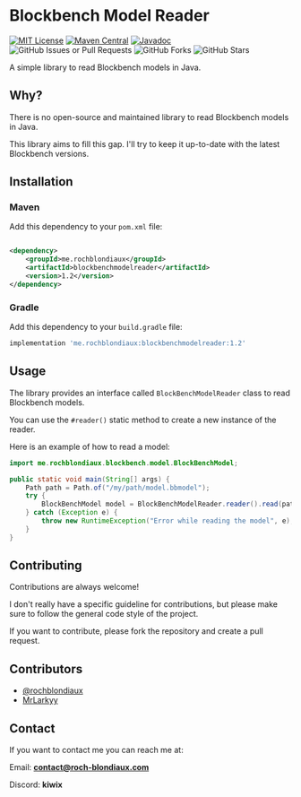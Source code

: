 # Blockbench Model Reader

[![MIT License](https://img.shields.io/badge/License-MIT-green.svg)](https://choosealicense.com/licenses/mit/)
[![Maven Central](https://img.shields.io/maven-central/v/me.rochblondiaux/blockbenchmodelreader)](https://search.maven.org/artifact/me.rochblondiaux/blockbenchmodelreader)
[![Javadoc](https://javadoc.io/badge2/me.rochblondiaux/blockbenchmodelreader/javadoc.svg)](https://javadoc.io/doc/me.rochblondiaux/blockbenchmodelreader)
![GitHub Issues or Pull Requests](https://img.shields.io/github/issues/rochblondiaux/blockbenchmodelreader)
![GitHub Forks](https://img.shields.io/github/forks/rochblondiaux/blockbenchmodelreader)
![GitHub Stars](https://img.shields.io/github/stars/rochblondiaux/blockbenchmodelreader)

A simple library to read Blockbench models in Java.

## Why?

There is no open-source and maintained library to read Blockbench models in Java.

This library aims to fill this gap.
I'll try to keep it up-to-date with the latest Blockbench versions.

## Installation

### Maven

Add this dependency to your `pom.xml` file:

```xml

<dependency>
    <groupId>me.rochblondiaux</groupId>
    <artifactId>blockbenchmodelreader</artifactId>
    <version>1.2</version>
</dependency>
```

### Gradle

Add this dependency to your `build.gradle` file:

```groovy
implementation 'me.rochblondiaux:blockbenchmodelreader:1.2'
```

## Usage

The library provides an interface called `BlockBenchModelReader` class to read Blockbench models.

You can use the `#reader()` static method to create a new instance of the reader.

Here is an example of how to read a model:

```java
import me.rochblondiaux.blockbench.model.BlockBenchModel;

public static void main(String[] args) {
    Path path = Path.of("/my/path/model.bbmodel");
    try {
        BlockBenchModel model = BlockBenchModelReader.reader().read(path);
    } catch (Exception e) {
        throw new RuntimeException("Error while reading the model", e);
    }
}
```

## Contributing

Contributions are always welcome!

I don't really have a specific guideline for contributions, but please make sure to follow the general code style of the
project.

If you want to contribute, please fork the repository and create a pull request.

## Contributors

- [@rochblondiaux](https://www.github.com/rochblondiaux)
- [MrLarkyy](https://github.com/MrLarkyy)

## Contact

If you want to contact me you can reach me at:

Email: **contact@roch-blondiaux.com**

Discord: **kiwix**

